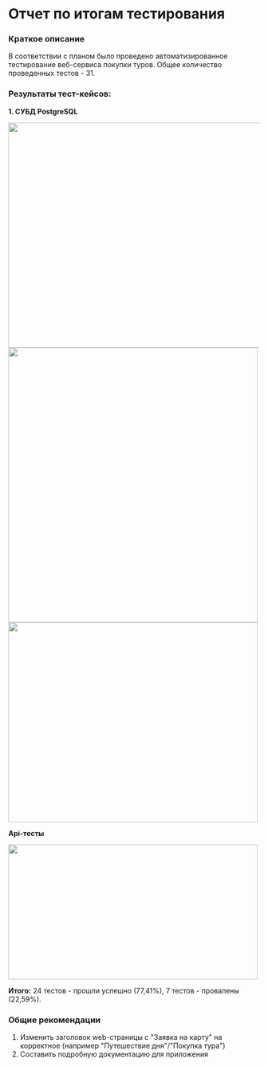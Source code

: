 # Отчет по итогам тестирования
### Краткое описание
В соответствии с планом было проведено автоматизированное тестирование веб-сервиса покупки туров. Общее количество проведенных тестов - 31.
### Результаты тест-кейсов:
**1. СУБД PostgreSQL**

<img src="https://github.com/chrisemenova/Diploma-QA/blob/main/screenshots/Screenshot_8.jpg"  width="900" height="450" />

<img src="https://raw.githubusercontent.com/chrisemenova/Diploma-QA/main/screenshots/Screenshot_11.jpg"  width="500" height="550" />

<img src="https://github.com/chrisemenova/Diploma-QA/blob/main/screenshots/Screenshot_10.jpg"  width="500" height="400" />

**Api-тесты**

<img src="https://github.com/chrisemenova/Diploma-QA/blob/main/screenshots/Screenshot_27.jpg"  width="500" height="270" />

**Итого:** 24 тестов - прошли успешно (77,41%), 7 тестов - провалены (22,59%).

### Общие рекомендации
1. Изменить заголовок web-страницы с "Заявка на карту" на корректное (например "Путешествие дня"/"Покупка тура")
2. Составить подробную документацию для приложения

